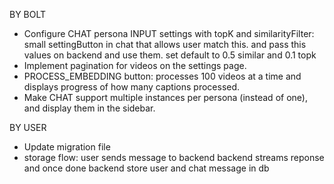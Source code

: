 BY BOLT

- Configure CHAT persona INPUT settings with topK and similarityFilter: small settingButton in chat that allows user match this. and pass this values on backend and use them. set default to 0.5 similar and 0.1 topk
- Implement pagination for videos on the settings page.
- PROCESS_EMBEDDING button: processes 100 videos at a time and displays progress of how many captions processed.
- Make CHAT support multiple instances per persona (instead of one), and display them in the sidebar.

BY USER

- Update migration file
- storage flow: user sends message to backend backend streams reponse and once done backend store user and chat message in db
